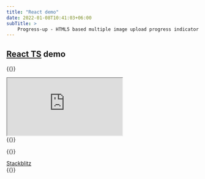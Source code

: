 ```yaml
---
title: "React demo"
date: 2022-01-08T10:41:03+06:00
subTitle: >
    Progress-up - HTML5 based multiple image upload progress indicator plugin demos
---
```


## [React TS](https://reactjs.org) demo

{{<rawhtml>}}
<div class="w-full">
<iframe
class="layout-frame"
src="https://stackblitz.com/edit/react-ts-iscadj?embed=1&file=index.tsx"></iframe>
</div>
{{</rawhtml>}}

{{<rawhtml>}}
<div class="flex justify-center">
<a href="https://react-ts-iscadj.stackblitz.io" class="bg-blue-200 rounded shadow-md text-black px-4 py-3 no-underline">Stackblitz </a>
</div>
{{</rawhtml>}}


